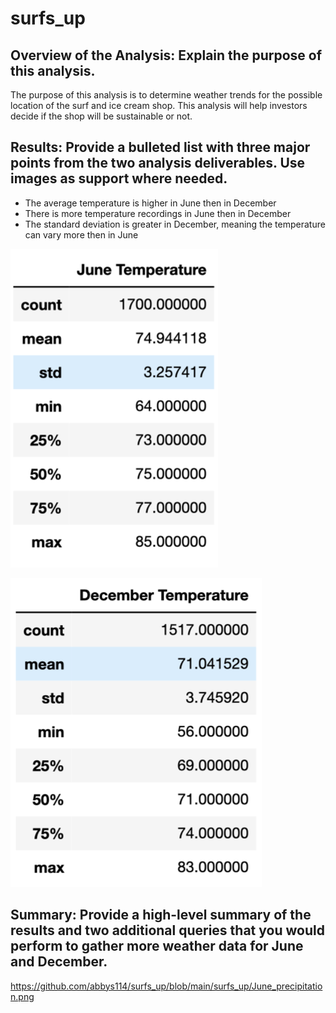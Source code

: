 # surfs_up

## Overview of the Analysis: Explain the purpose of this analysis.
The purpose of this analysis is to determine weather trends for the possible location of the surf and ice cream shop.  This analysis will help investors decide if the shop will be sustainable or not.  

## Results: Provide a bulleted list with three major points from the two analysis deliverables. Use images as support where needed.
- The average temperature is higher in June then in December
- There is more temperature recordings in June then in December
- The standard deviation is greater in December, meaning the temperature can vary more then in June 

![Alt text](https://github.com/abbys114/surfs_up/blob/main/surfs_up/June_temp.png)

![Alt text](https://github.com/abbys114/surfs_up/blob/main/surfs_up/December_temp.png)


## Summary: Provide a high-level summary of the results and two additional queries that you would perform to gather more weather data for June and December.
https://github.com/abbys114/surfs_up/blob/main/surfs_up/June_precipitation.png

